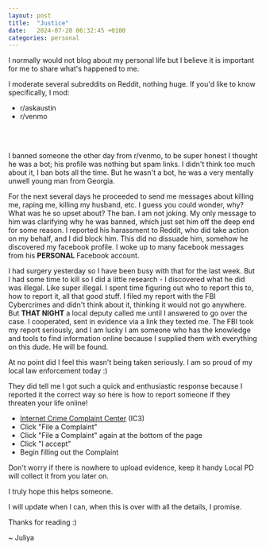 ```yaml
---
layout: post
title:  "Justice"
date:   2024-07-20 06:32:45 +0100
categories: personal
---
```


I normally would not blog about my personal life but I believe it is important for me to share what's happened to me.
<br>

I moderate several subreddits on Reddit, nothing huge. If you'd like to know specifically, I mod:
- r/askaustin
- r/venmo
<br>
<br>

I banned someone the other day from r/venmo, to be super honest I thought he was a bot; his profile was nothing but spam links. I didn't think too much about it, I ban bots all the time. But he wasn't a bot, he was a very mentally unwell young man from Georgia. 

For the next several days he proceeded to send me messages about killing me, raping me, killing my husband, etc. I guess you could wonder, why? What was he so upset about? The ban. I am not joking. My only message to him was clarifying why he was banned, which just set him off the deep end for some reason. I reported his harassment to Reddit, who did take action on my behalf, and I did block him. This did no dissuade him, somehow he discovered my facebook profile. I woke up to many facebook messages from his **PERSONAL** Facebook account.

I had surgery yesterday so I have been busy with that for the last week. But I had some time to kill so I did a little research - I discovered what he did was illegal. Like super illegal. I spent time figuring out who to report this to, how to report it, all that good stuff. I filed my report with the FBI Cybercrimes and didn't think about it, thinking it would not go anywhere. But **THAT NIGHT** a local deputy called me until I answered to go over the case. I cooperated, sent in evidence via a link they texted me. The FBI took my report seriously, and I am lucky I am someone who has the knowledge and tools to find information online because I supplied them with everything on this dude. He will be found.

At no point did I feel this wasn't being taken seriously. I am so proud of my local law enforcement today :) 

They did tell me I got such a quick and enthusiastic response because I reported it the correct way so here is how to report someone if they threaten your life online! 
- [Internet Crime Complaint Center](https://www.ic3.gov/) (IC3)
- Click "File a Complaint"
- Click "File a Complaint" again at the bottom of the page
- Click "I accept"
- Begin filling out the Complaint

Don't worry if there is nowhere to upload evidence, keep it handy Local PD will collect it from you later on. 

I truly hope this helps someone. 

I will update when I can, when this is over with all the details, I promise. 

Thanks for reading :) 

~ Juliya

